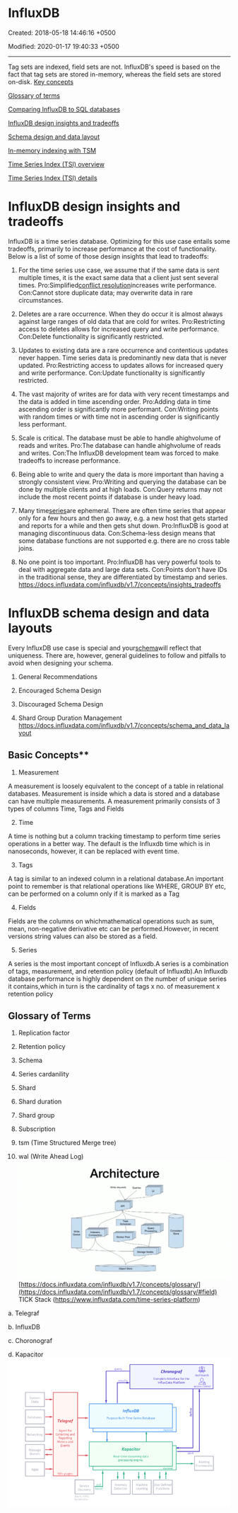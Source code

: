 # InfluxDB

Created: 2018-05-18 14:46:16 +0500

Modified: 2020-01-17 19:40:33 +0500

---

Tag sets are indexed, field sets are not. InfluxDB's speed is based on the fact that tag sets are stored in-memory, whereas the field sets are stored on-disk.
[Key concepts](https://docs.influxdata.com/influxdb/v1.7/concepts/key_concepts/)

[Glossary of terms](https://docs.influxdata.com/influxdb/v1.7/concepts/glossary/)

[Comparing InfluxDB to SQL databases](https://docs.influxdata.com/influxdb/v1.7/concepts/crosswalk/)

[InfluxDB design insights and tradeoffs](https://docs.influxdata.com/influxdb/v1.7/concepts/insights_tradeoffs/)

[Schema design and data layout](https://docs.influxdata.com/influxdb/v1.7/concepts/schema_and_data_layout/)

[In-memory indexing with TSM](https://docs.influxdata.com/influxdb/v1.7/concepts/storage_engine/)

[Time Series Index (TSI) overview](https://docs.influxdata.com/influxdb/v1.7/concepts/time-series-index/)

[Time Series Index (TSI) details](https://docs.influxdata.com/influxdb/v1.7/concepts/tsi-details/)

# InfluxDB design insights and tradeoffs

InfluxDB is a time series database. Optimizing for this use case entails some tradeoffs, primarily to increase performance at the cost of functionality. Below is a list of some of those design insights that lead to tradeoffs:

1. For the time series use case, we assume that if the same data is sent multiple times, it is the exact same data that a client just sent several times.
    Pro:Simplified[conflict resolution](https://docs.influxdata.com/influxdb/v1.7/troubleshooting/frequently-asked-questions/#how-does-influxdb-handle-duplicate-points)increases write performance.
    Con:Cannot store duplicate data; may overwrite data in rare circumstances.

2. Deletes are a rare occurrence. When they do occur it is almost always against large ranges of old data that are cold for writes.
    Pro:Restricting access to deletes allows for increased query and write performance.
    Con:Delete functionality is significantly restricted.

3. Updates to existing data are a rare occurrence and contentious updates never happen. Time series data is predominantly new data that is never updated.
    Pro:Restricting access to updates allows for increased query and write performance.
    Con:Update functionality is significantly restricted.

4. The vast majority of writes are for data with very recent timestamps and the data is added in time ascending order.
    Pro:Adding data in time ascending order is significantly more performant.
    Con:Writing points with random times or with time not in ascending order is significantly less performant.

5. Scale is critical. The database must be able to handle ahighvolume of reads and writes.
    Pro:The database can handle ahighvolume of reads and writes.
    Con:The InfluxDB development team was forced to make tradeoffs to increase performance.

6. Being able to write and query the data is more important than having a strongly consistent view.
    Pro:Writing and querying the database can be done by multiple clients and at high loads.
    Con:Query returns may not include the most recent points if database is under heavy load.

7. Many time[series](https://docs.influxdata.com/influxdb/v1.7/concepts/glossary/#series)are ephemeral. There are often time series that appear only for a few hours and then go away, e.g. a new host that gets started and reports for a while and then gets shut down.
    Pro:InfluxDB is good at managing discontinuous data.
    Con:Schema-less design means that some database functions are not supported e.g. there are no cross table joins.

8. No one point is too important.
    Pro:InfluxDB has very powerful tools to deal with aggregate data and large data sets.
    Con:Points don't have IDs in the traditional sense, they are differentiated by timestamp and series.
<https://docs.influxdata.com/influxdb/v1.7/concepts/insights_tradeoffs>

# InfluxDB schema design and data layouts

Every InfluxDB use case is special and your[schema](https://docs.influxdata.com/influxdb/v1.7/concepts/glossary/#schema)will reflect that uniqueness. There are, however, general guidelines to follow and pitfalls to avoid when designing your schema.

1. General Recommendations

2. Encouraged Schema Design

3. Discouraged Schema Design

4. Shard Group Duration Management
<https://docs.influxdata.com/influxdb/v1.7/concepts/schema_and_data_layout>

## Basic Concepts**

1. Measurement

A measurement is loosely equivalent to the concept of a table in relational databases. Measurement is inside which a data is stored and a database can have multiple measurements. A measurement primarily consists of 3 types of columns Time, Tags and Fields

2. Time

A time is nothing but a column tracking timestamp to perform time series operations in a better way. The default is the Influxdb time which is in nanoseconds, however, it can be replaced with event time.

3. Tags

A tag is similar to an indexed column in a relational database.An important point to remember is that relational operations like WHERE, GROUP BY etc, can be performed on a column only if it is marked as a Tag

4. Fields

Fields are the columns on whichmathematical operations such as sum, mean, non-negative derivative etc can be performed.However, in recent versions string values can also be stored as a field.

5. Series

A series is the most important concept of Influxdb.A series is a combination of tags, measurement, and retention policy (default of Influxdb).An Influxdb database performance is highly dependent on the number of unique series it contains,which in turn is the cardinality of tags x no. of measurement x retention policy

## Glossary of Terms

1. Replication factor

2. Retention policy

3. Schema

4. Series cardanility

5. Shard

6. Shard duration

7. Shard group

8. Subscription

9. tsm (Time Structured Merge tree)

10. wal (Write Ahead Log)
![image](media/InfluxDB-image1.png)[https://docs.influxdata.com/influxdb/v1.7/concepts/glossary/](https://docs.influxdata.com/influxdb/v1.7/concepts/glossary/#field)
TICK Stack (<https://www.influxdata.com/time-series-platform>)

a.  Telegraf

b.  InfluxDB

c.  Choronograf

d.  Kapacitor
![image](media/InfluxDB-image2.png)
